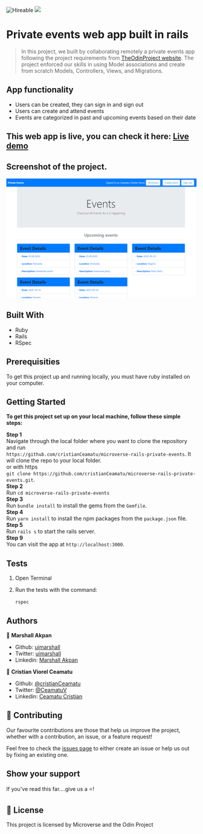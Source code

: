 ![Hireable](https://img.shields.io/badge/Hireable-yes-success) ![](https://img.shields.io/badge/-Microverse%20projects-blueviolet)

# Private events web app built in rails

> In this project, we built by collaborating remotely a private events app following the project requirements from [TheOdinProject website](https://www.theodinproject.com/courses/ruby-on-rails/lessons/associations). The project enforced our skills in using Model associations and create from scratch Models, Controllers, Views, and Migrations.

## App functionality
* Users can be created, they can sign in and sign out
* Users can create and attend events
* Events are categorized in past and upcoming events based on their date

## This web app is live, you can check it here: [Live demo](http://t.me/master_search_ruby_bot)


## Screenshot of the project.
![image](.github/app-screenshot.png)

## Built With
* Ruby
* Rails
* RSpec

## Prerequisities

To get this project up and running locally, you must have ruby installed on your computer.

## Getting Started

**To get this project set up on your local machine, follow these simple steps:**

**Step 1**<br>
Navigate through the local folder where you want to clone the repository and run<br>
`https://github.com/cristianCeamatu/microverse-rails-private-events`. It will clone the repo to your local folder.<br>
or with https<br>
`git clone https://github.com/cristianCeamatu/microverse-rails-private-events.git`.<br>
**Step 2**<br>
Run `cd microverse-rails-private-events`<br>
**Step 3**<br>
Run `bundle install` to install the gems from the `Gemfile`.<br>
**Step 4**<br>
Run `yarn install` to install the npm packages from the `package.json` file.<br>
**Step 5**<br>
Run `rails s` to start the rails server.<br>
**Step 9**<br>
You can visit the app at `http://localhost:3000`.<br>

## Tests

1. Open Terminal

2. Run the tests with the command:

    `rspec`

## Authors

👤 **Marshall Akpan**

- Github: [uimarshall](https://github.com/uimarshall)
- Twitter: [uimarshall](https://twitter.com/uimarshall)
- Linkedin: [Marshall Akpan](https://www.linkedin.com/in/marshall-akpan-19745526/)

👤 **Cristian Viorel Ceamatu**

- Github: [@cristianCeamatu](https://github.com/cristianCeamatu)
- Twitter: [@CeamatuV](https://twitter.com/CeamatuV)
- Linkedin: [Ceamatu Cristian](https://www.linkedin.com/in/ceamatu-cristian/)

## 🤝 Contributing

Our favourite contributions are those that help us improve the project, whether with a contribution, an issue, or a feature request!

Feel free to check the [issues page](https://github.com/cristianCeamatu/microverse-ruby-telegram-bot/issues) to either create an issue or help us out by fixing an existing one.

## Show your support

If you've read this far....give us a ⭐️!

## 📝 License

This project is licensed by Microverse and the Odin Project